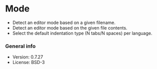 # Mode

* Detect an editor mode based on a given filename.
* Detect an editor mode based on the given file contents.
* Select the default indentation type (N tabs/N spaces) per language.

### General info

* Version: 0.7.27
* License: BSD-3
